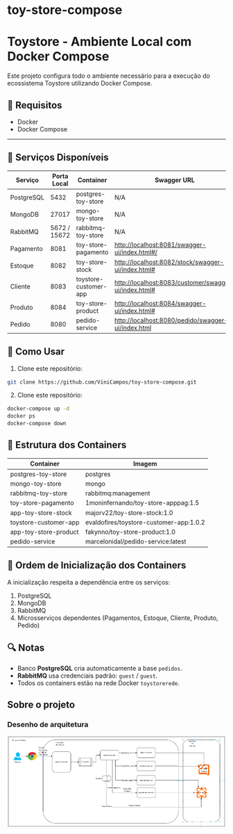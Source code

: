 # toy-store-compose

# Toystore - Ambiente Local com Docker Compose

Este projeto configura todo o ambiente necessário para a execução do ecossistema Toystore utilizando Docker Compose.

## 💪 Requisitos

* Docker
* Docker Compose

---

## 🚀 Serviços Disponíveis
| Serviço    | Porta Local  | Container             | Swagger URL                                                                                                    | Repositório GitHub                                                     |
| ---------- | ------------ | --------------------- | -------------------------------------------------------------------------------------------------------------- | ---------------------------------------------------------------------- |
| PostgreSQL | 5432         | postgres-toy-store    | N/A                                                                                                            | N/A                                                                    |
| MongoDB    | 27017        | mongo-toy-store       | N/A                                                                                                            | N/A                                                                    |
| RabbitMQ   | 5672 / 15672 | rabbitmq-toy-store    | N/A                                                                                                            | N/A                                                                    |
| Pagamento  | 8081         | toy-store-pagamento   | [http://localhost:8081/swagger-ui/index.html#/](http://localhost:8081/swagger-ui/index.html#/)                 | [PagamentoApplication](https://github.com/fmonin/PagamentoApplication) |
| Estoque    | 8082         | toy-store-stock       | [http://localhost:8082/stock/swagger-ui/index.html#](http://localhost:8082/stock/swagger-ui/index.html#)       | [toystore-stock](https://github.com/fakynno/toystore-stock)            |
| Cliente    | 8083         | toystore-customer-app | [http://localhost:8083/customer/swagger-ui/index.html#](http://localhost:8083/customer/swagger-ui/index.html#) | [toystore-customer](https://github.com/fakynno/toystore-customer)      |
| Produto    | 8084         | toy-store-product     | [http://localhost:8084/swagger-ui/index.html#](http://localhost:8084/swagger-ui/index.html#)                   | [toystore-product](https://github.com/fakynno/toystore-product)        |
| Pedido     | 8080         | pedido-service        | [http://localhost:8080/pedido/swagger-ui/index.html](http://localhost:8080/pedido/swagger-ui/index.html)       | [pedidos](https://github.com/marcelonidal/pedidos)                     |


## 🔧 Como Usar

1. Clone este repositório:

```bash
git clone https://github.com/ViniCampos/toy-store-compose.git
```

2. Clone este repositório:
```bash
docker-compose up -d
docker ps
docker-compose down

```

## 📂 Estrutura dos Containers

| Container             | Imagem                                  |
| --------------------- | --------------------------------------- |
| postgres-toy-store    | postgres                                |
| mongo-toy-store       | mongo                                   |
| rabbitmq-toy-store    | rabbitmq\:management                    |
| toy-store-pagamento   | 1moninfernando/toy-store-apppag:1.5     |
| app-toy-store-stock   | majorv22/toy-store-stock:1.0            |
| toystore-customer-app | evaldofires/toystore-customer-app:1.0.2 |
| app-toy-store-product | fakynno/toy-store-product:1.0           |
| pedido-service        | marcelonidal/pedido-service\:latest     |

## 📅 Ordem de Inicialização dos Containers

A inicialização respeita a dependência entre os serviços:

1. PostgreSQL
2. MongoDB
3. RabbitMQ
4. Microsserviços dependentes (Pagamentos, Estoque, Cliente, Produto, Pedido)

## 🔍 Notas

* Banco **PostgreSQL** cria automaticamente a base `pedidos`.
* **RabbitMQ** usa credenciais padrão: `guest` / `guest`.
* Todos os containers estão na rede Docker `toystorerede`.

## Sobre o projeto
### Desenho de arquitetura
![Documentação do Projeto](assets/Fluxo-pedido-exemplo.png)


